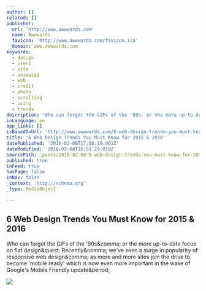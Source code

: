 ```yaml
---
author: []
related: []
publisher:
  url: 'http://www.awwwards.com'
  name: Awwwards
  favicon: 'http://www.awwwards.com/favicon.ico'
  domain: www.awwwards.com
keywords:
  - design
  - users
  - site
  - animated
  - web
  - credit
  - photo
  - scrolling
  - using
  - trends
description: "Who can forget the GIFs of the '90s, or the more up-to-date focus on flat design? Recently, we've seen a surge in popularity of responsive web design, as more and more sites join the drive to become 'mobile ready' which is now even more important in the wake of Google's Mobile Friendly update."
inLanguage: en
app_links: []
isBasedOnUrl: 'http://www.awwwards.com/6-web-design-trends-you-must-know-for-2015-2016.html'
title: '6 Web Design Trends You Must Know for 2015 & 2016'
datePublished: '2016-02-08T17:06:19.901Z'
dateModified: '2016-02-08T16:51:29.019Z'
sourcePath: _posts/2016-02-08-6-web-design-trends-you-must-know-for-2015-and-2016.md
published: true
inFeed: true
hasPage: false
inNav: false
_context: 'http://schema.org'
_type: MediaObject

---
```

<article style=""><h1>6 Web Design Trends You Must Know for 2015 &amp; 2016</h1><p>Who can forget the GIFs of the '90s&amp;comma; or the more up-to-date focus on flat design&amp;quest; Recently&amp;comma; we've seen a surge in popularity of responsive web design&amp;comma; as more and more sites join the drive to become 'mobile ready' which is now even more important in the wake of Google's Mobile Friendly update&amp;period;</p><img src="http://www.awwwards.com/awards/gallery/2015/09/6-web-design-trends-awwwards-image02-1.png" /></article>